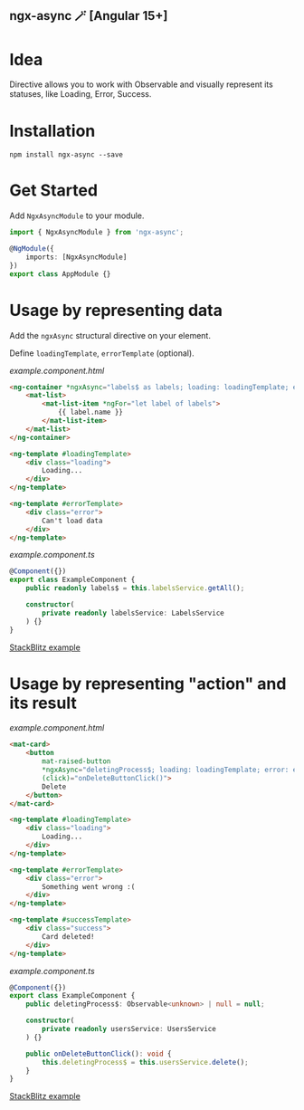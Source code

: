 ## ngx-async 🪄 [Angular 15+]

# Idea

Directive allows you to work with Observable and visually represent its statuses, like Loading, Error, Success.

# Installation
`npm install ngx-async --save`

# Get Started

Add `NgxAsyncModule` to your module.

```typescript
import { NgxAsyncModule } from 'ngx-async';

@NgModule({
    imports: [NgxAsyncModule]
})
export class AppModule {}
```

# Usage by representing data

Add the `ngxAsync` structural directive on your element.

Define `loadingTemplate`, `errorTemplate` (optional).

*example.component.html*
```html
<ng-container *ngxAsync="labels$ as labels; loading: loadingTemplate; error: errorTemplate;">
    <mat-list>
        <mat-list-item *ngFor="let label of labels">
            {{ label.name }}
        </mat-list-item>
    </mat-list>
</ng-container>

<ng-template #loadingTemplate>
    <div class="loading">
        Loading...
    </div>
</ng-template>

<ng-template #errorTemplate>
    <div class="error">
        Can't load data
    </div>
</ng-template>
```

*example.component.ts*
```typescript
@Component({})
export class ExampleComponent {
    public readonly labels$ = this.labelsService.getAll();

    constructor(
        private readonly labelsService: LabelsService
    ) {}
}
```

[StackBlitz example](https://stackblitz.com/edit/angular-ivy-sdeg3n?file=src%2Fapp%2Fapp.component.html)

# Usage by representing "action" and its result

*example.component.html*
```html
<mat-card>
    <button
        mat-raised-button
        *ngxAsync="deletingProcess$; loading: loadingTemplate; error: errorTemplate; success: successTemplate;"
        (click)="onDeleteButtonClick()">
        Delete
    </button>
</mat-card>

<ng-template #loadingTemplate>
    <div class="loading">
        Loading...
    </div>
</ng-template>

<ng-template #errorTemplate>
    <div class="error">
        Something went wrong :(
    </div>
</ng-template>

<ng-template #successTemplate>
    <div class="success">
        Card deleted!
    </div>
</ng-template>
```

*example.component.ts*
```typescript
@Component({})
export class ExampleComponent {
    public deletingProcess$: Observable<unknown> | null = null;

    constructor(
        private readonly usersService: UsersService
    ) {}

    public onDeleteButtonClick(): void {
        this.deletingProcess$ = this.usersService.delete();
    }
}
```

[StackBlitz example](https://stackblitz.com/edit/angular-ivy-4xbhy4?file=src%2Fapp%2Fitem-delete-button%2Fitem-delete-button.component.html)
